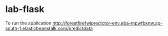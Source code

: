 # lab-flask

<!-- ![image](https://user-images.githubusercontent.com/115451707/196919992-edcfea8b-e3f6-4f35-9398-43be66b5622d.png) -->


To run the application 
http://forestfirefwipredictor-env.eba-mpwfbxnw.ap-south-1.elasticbeanstalk.com/predictdata
